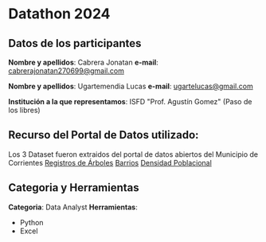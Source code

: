 # Datathon 2024

## Datos de los participantes

**Nombre y apellidos**: Cabrera Jonatan
**e-mail**: <cabrerajonatan270699@gmail.com>

**Nombre y apellidos**: Ugartemendia Lucas
**e-mail**: <ugartelucas@gmail.com>

**Institución a la que representamos**: ISFD "Prof. Agustín Gomez" (Paso de los libres)

## Recurso del Portal de Datos utilizado:

Los 3 Dataset fueron extraidos del portal de datos abiertos del Municipio de Corrientes
[Registros de Árboles](https://datos.ciudaddecorrientes.gov.ar/dataset/arbolado-urbano/archivo/407e6a85-da27-4424-b4e3-0b4c8fd4d87d)
[Barrios](https://datos.ciudaddecorrientes.gov.ar/dataset/barrios/archivo/a3b229c5-08d8-4ca4-908e-d72b63eb295f)
[Densidad Poblacional](https://datos.ciudaddecorrientes.gov.ar/dataset/barrios/archivo/fe281850-2a92-4e61-81cd-4db3bb9598f5)

## Categoria y Herramientas

**Categoria**: Data Analyst
**Herramientas**:

* Python
* Excel
